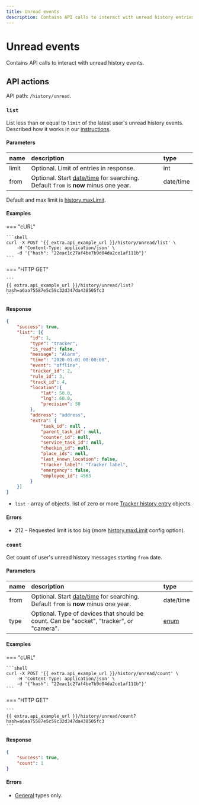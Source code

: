 ```yaml
---
title: Unread events
description: Contains API calls to interact with unread history entries.
---
```


# Unread events

Contains API calls to interact with unread history events.


## API actions

API path: `/history/unread`.

### `list`

List less than or equal to `limit` of the latest user's unread history events. Described how it works in our 
[instructions](../../../how-to/how-to-work-with-notifications.md#all-unread-events-of-user).

#### Parameters

| name  | description                                                                                                                  | type      |
|:------|:-----------------------------------------------------------------------------------------------------------------------------|:----------|
| limit | Optional. Limit of entries in response.                                                                                      | int       |
| from  | Optional. Start [date/time](../../../getting-started.md#data-types) for searching. Default `from` is **now** minus one year. | date/time |

Default and max limit is [history.maxLimit](../dealer.md).

#### Examples

=== "cURL"

    ```shell
    curl -X POST '{{ extra.api_example_url }}/history/unread/list' \
        -H 'Content-Type: application/json' \
        -d '{"hash": "22eac1c27af4be7b9d04da2ce1af111b"}'
    ```
    
=== "HTTP GET"

    ```
    {{ extra.api_example_url }}/history/unread/list?hash=a6aa75587e5c59c32d347da438505fc3
    ```

#### Response

```json
{
    "success": true,
    "list": [{
         "id": 1,
         "type": "tracker",
         "is_read": false,
         "message": "Alarm",
         "time": "2020-01-01 00:00:00",
         "event": "offline",
         "tracker_id": 2,
         "rule_id": 3,
         "track_id": 4,
         "location":{ 
             "lat": 50.0,
             "lng": 60.0,
             "precision": 50
         },
         "address": "address",
         "extra": {
             "task_id": null , 
             "parent_task_id": null,
             "counter_id": null,
             "service_task_id": null,
             "checkin_id": null,
             "place_ids": null,
             "last_known_location": false,
             "tracker_label": "Tracker label",
             "emergency": false,
             "employee_id": 4563
         }
    }]
}
```

* `list` - array of objects. list of zero or more [Tracker history entry](./index.md#tracker-history-entry) objects.

#### Errors

* 212 – Requested limit is too big (more [history.maxLimit](../dealer.md) config option).


### `count`

Get count of user's unread history messages starting `from` date.

#### Parameters

| name | description                                                                                                                   | type                                           |
|:-----|:------------------------------------------------------------------------------------------------------------------------------|:-----------------------------------------------|
| from | Optional. Start [date/time](../../../getting-started.md#data-types) for searching.  Default `from` is **now** minus one year. | date/time                                      |
| type | Optional. Type of devices that should be count. Can be "socket", "tracker", or "camera".                                      | [enum](../../../getting-started.md#data-types) |

#### Examples

=== "cURL"

    ```shell
    curl -X POST '{{ extra.api_example_url }}/history/unread/count' \
        -H 'Content-Type: application/json' \
        -d '{"hash": "22eac1c27af4be7b9d04da2ce1af111b"}'
    ```
    
=== "HTTP GET"

    ```
    {{ extra.api_example_url }}/history/unread/count?hash=a6aa75587e5c59c32d347da438505fc3
    ```

#### Response

```json
{
    "success": true,
    "count": 1
}
```

#### Errors

* [General](../../../getting-started.md#error-codes) types only.
